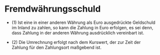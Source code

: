 # Fremdwährungsschuld

- (1) Ist eine in einer anderen Währung als Euro ausgedrückte Geldschuld im Inland zu zahlen, so kann die Zahlung in Euro erfolgen, es sei denn, dass Zahlung in der anderen Währung ausdrücklich vereinbart ist.

- (2) Die Umrechnung erfolgt nach dem Kurswert, der zur Zeit der Zahlung für den Zahlungsort maßgebend ist.


